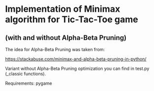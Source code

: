 # Implementation of Minimax algorithm for Tic-Tac-Toe game

## (with and without Alpha-Beta Pruning)

The idea for Alpha-Beta Pruning was taken from:

https://stackabuse.com/minimax-and-alpha-beta-pruning-in-python/

Variant without Alpha-Beta Pruning optimization you can find in test.py (_classic functions).

Requirements: pygame
